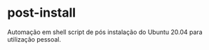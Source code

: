 # post-install
Automação em shell script de pós instalação do Ubuntu 20.04 para utilização pessoal. 
